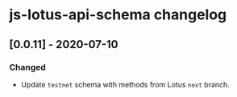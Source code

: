 # js-lotus-api-schema changelog

## [0.0.11] - 2020-07-10

### Changed
- Update `testnet` schema with methods from Lotus `next` branch.
